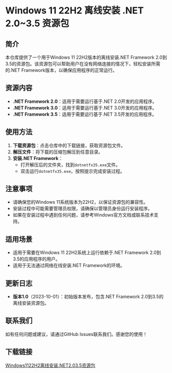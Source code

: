 # Windows 11 22H2 离线安装 .NET 2.0~3.5 资源包

## 简介
本仓库提供了一个用于Windows 11 22H2版本的离线安装.NET Framework 2.0到3.5的资源包。该资源包可以帮助用户在没有网络连接的情况下，轻松安装所需的.NET Framework版本，以确保应用程序的正常运行。

## 资源内容
- **.NET Framework 2.0**：适用于需要运行基于.NET 2.0开发的应用程序。
- **.NET Framework 3.0**：适用于需要运行基于.NET 3.0开发的应用程序。
- **.NET Framework 3.5**：适用于需要运行基于.NET 3.5开发的应用程序。

## 使用方法
1. **下载资源包**：点击仓库中的下载链接，获取资源包文件。
2. **解压文件**：将下载的压缩包解压到任意目录。
3. **安装.NET Framework**：
   - 打开解压后的文件夹，找到`dotnetfx35.exe`文件。
   - 双击运行`dotnetfx35.exe`，按照提示完成安装过程。

## 注意事项
- 请确保您的Windows 11系统版本为22H2，以保证资源包的兼容性。
- 安装过程中可能需要管理员权限，请确保以管理员身份运行安装程序。
- 如果在安装过程中遇到任何问题，请参考Windows官方文档或联系技术支持。

## 适用场景
- 适用于需要在Windows 11 22H2系统上运行依赖于.NET Framework 2.0到3.5的应用程序的用户。
- 适用于无法通过网络在线安装.NET Framework的环境。

## 更新日志
- **版本1.0**（2023-10-01）：初始版本发布，包含.NET Framework 2.0到3.5的离线安装资源包。

## 联系我们
如有任何问题或建议，请通过GitHub Issues联系我们。感谢您的使用！

## 下载链接

[Windows1122H2离线安装.NET2.03.5资源包](https://pan.quark.cn/s/42c843d2f0f1)